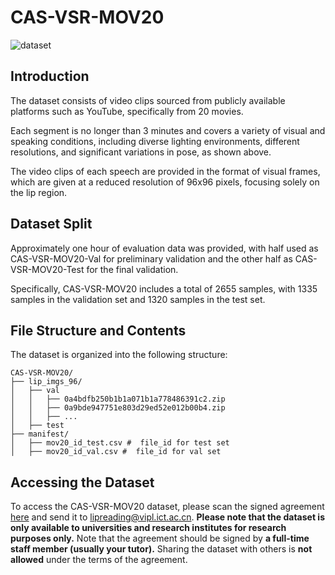 # CAS-VSR-MOV20

![dataset](./pic/dataset.png)

## Introduction

The dataset consists of video clips sourced from publicly available platforms such as YouTube, specifically from 20 movies.

Each segment is no longer than 3 minutes and covers a variety of visual and speaking conditions, including diverse lighting environments, different resolutions, and significant variations in pose, as shown above.

The video clips of each speech are provided in the format of visual frames, which are given at a reduced resolution of 96x96 pixels, focusing solely on the lip region. 

## Dataset Split

Approximately one hour of evaluation data was provided, with half used as CAS-VSR-MOV20-Val for preliminary validation and the other half as CAS-VSR-MOV20-Test for the final validation. 

Specifically, CAS-VSR-MOV20 includes a total of 2655 samples, with 1335 samples in the validation set and 1320 samples in the test set.

## File Structure and Contents

The dataset is organized into the following structure:

```
CAS-VSR-MOV20/
├── lip_imgs_96/
│   ├── val
│   │   ├── 0a4bdfb250b1b1a071b1a778486391c2.zip
│   │   ├── 0a9bde947751e803d29ed52e012b00b4.zip
│   │   ├── ...
│   ├── test
├── manifest/
│   ├── mov20_id_test.csv #  file_id for test set
│   ├── mov20_id_val.csv #  file_id for val set
```

## Accessing the Dataset

To access the CAS-VSR-MOV20 dataset, please scan the signed agreement [here](https://github.com/Physicsmile/MOV20/blob/main/MOV20-Release%20Agreement.pdf) and send it to [lipreading@vipl.ict.ac.cn](mailto:lipreading@vipl.ict.ac.cn). **Please note that the dataset is only available to universities and research institutes for research purposes only.** Note that the agreement should be signed by **a full-time staff member (usually your tutor).**  Sharing the dataset with others is **not allowed** under the terms of the agreement.
